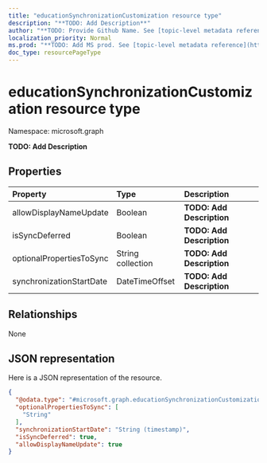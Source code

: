 ```yaml
---
title: "educationSynchronizationCustomization resource type"
description: "**TODO: Add Description**"
author: "**TODO: Provide Github Name. See [topic-level metadata reference](https://msgo.azurewebsites.net/add/document/guidelines/metadata.html#topic-level-metadata)**"
localization_priority: Normal
ms.prod: "**TODO: Add MS prod. See [topic-level metadata reference](https://msgo.azurewebsites.net/add/document/guidelines/metadata.html#topic-level-metadata)**"
doc_type: resourcePageType
---
```


# educationSynchronizationCustomization resource type


Namespace: microsoft.graph

**TODO: Add Description**

## Properties
|Property|Type|Description|
|:---|:---|:---|
|allowDisplayNameUpdate|Boolean|**TODO: Add Description**|
|isSyncDeferred|Boolean|**TODO: Add Description**|
|optionalPropertiesToSync|String collection|**TODO: Add Description**|
|synchronizationStartDate|DateTimeOffset|**TODO: Add Description**|

## Relationships
None

## JSON representation
Here is a JSON representation of the resource.
<!-- {
  "blockType": "resource",
  "@odata.type": "microsoft.graph.educationSynchronizationCustomization"
}
-->
``` json
{
  "@odata.type": "#microsoft.graph.educationSynchronizationCustomization",
  "optionalPropertiesToSync": [
    "String"
  ],
  "synchronizationStartDate": "String (timestamp)",
  "isSyncDeferred": true,
  "allowDisplayNameUpdate": true
}
```

